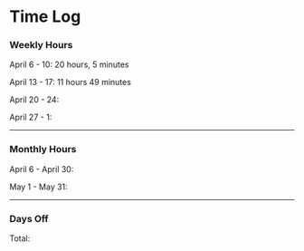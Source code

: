 # Time Log

### Weekly Hours

April 6 - 10: 20 hours, 5 minutes

April 13 - 17: 11 hours 49 minutes

April 20 - 24: 

April 27 - 1: 

****************************

### Monthly Hours

April 6 - April 30: 

May 1 - May 31: 

****************************
### Days Off

Total: 